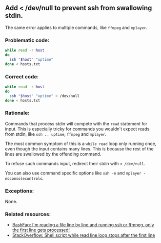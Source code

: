 ## Add < /dev/null to prevent ssh from swallowing stdin.

The same error applies to multiple commands, like `ffmpeg` and `mplayer`.

### Problematic code:

```sh
while read -r host
do
  ssh "$host" "uptime"
done < hosts.txt
```

### Correct code:

```sh
while read -r host
do
  ssh "$host" "uptime" < /dev/null
done < hosts.txt
```
### Rationale:

Commands that process stdin will compete with the `read` statement for input. This is especially tricky for commands you wouldn't expect reads from stdin, like `ssh .. uptime`, `ffmpeg` and `mplayer`.

The most common symptom of this is a `while read` loop only running once, even though the input contains many lines. This is because the rest of the lines are swallowed by the offending command.

To refuse such commands input, redirect their stdin with `< /dev/null`.

You can also use command specific options like `ssh -n` and `mplayer -noconsolecontrols`. 

### Exceptions:

None.

### Related resources:

* [BashFaq: I'm reading a file line by line and running ssh or ffmpeg, only the first line gets processed!](https://mywiki.wooledge.org/BashFAQ/089)
* [StackOverflow: Shell script while read line loop stops after the first line
](https://stackoverflow.com/questions/13800225/shell-script-while-read-line-loop-stops-after-the-first-line)